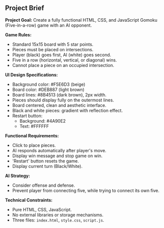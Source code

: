 ## Project Brief

**Project Goal:** Create a fully functional HTML, CSS, and JavaScript Gomoku (Five-in-a-row) game with an AI opponent.

**Game Rules:**
- Standard 15x15 board with 5 star points.
- Pieces must be placed on intersections.
- Player (black) goes first, AI (white) goes second.
- Five in a row (horizontal, vertical, or diagonal) wins.
- Cannot place a piece on an occupied intersection.

**UI Design Specifications:**
- Background color: #F5E6D3 (beige)
- Board color: #DEB887 (light brown)
- Board lines: #8B4513 (dark brown), 2px width.
- Pieces should display fully on the outermost lines.
- Board centered, clean and aesthetic interface.
- Black and white pieces: gradient with reflection effect.
- Restart button:
  - Background: #4A90E2
  - Text: #FFFFFF

**Functional Requirements:**
- Click to place pieces.
- AI responds automatically after player's move.
- Display win message and stop game on win.
- 'Restart' button resets the game.
- Display current turn (Black/White).

**AI Strategy:**
- Consider offense and defense.
- Prevent player from connecting five, while trying to connect its own five.

**Technical Constraints:**
- Pure HTML, CSS, JavaScript.
- No external libraries or storage mechanisms.
- Three files: `index.html`, `style.css`, `script.js`.
